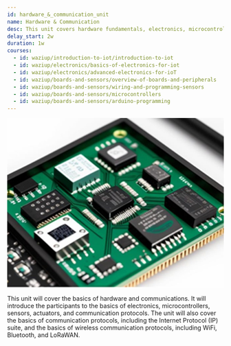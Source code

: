 ```yaml
---
id: hardware_&_communication_unit
name: Hardware & Communication
desc: This unit covers hardware fundamentals, electronics, microcontrollers, sensors, actuators, and communication protocols. Topics include the Internet Protocol (IP) suite, and wireless protocols like WiFi, Bluetooth, and LoRaWAN.
delay_start: 2w
duration: 1w
courses:
  - id: waziup/introduction-to-iot/introduction-to-iot
  - id: waziup/electronics/basics-of-electronics-for-iot
  - id: waziup/electronics/advanced-electronics-for-ioT
  - id: waziup/boards-and-sensors/overview-of-boards-and-peripherals
  - id: waziup/boards-and-sensors/wiring-and-programming-sensors
  - id: waziup/boards-and-sensors/microcontrollers
  - id: waziup/boards-and-sensors/arduino-programming
---
```



![hardware](img/hardware.jpg)

This unit will cover the basics of hardware and communications. It will introduce the participants to the basics of electronics, microcontrollers, sensors, actuators, and communication protocols. The unit will also cover the basics of communication protocols, including the Internet Protocol (IP) suite, and the basics of wireless communication protocols, including WiFi, Bluetooth, and LoRaWAN.

